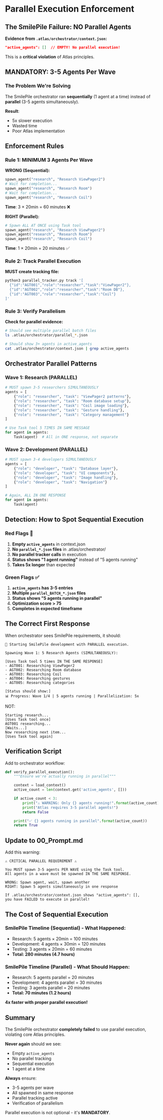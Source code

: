 # Parallel Execution Enforcement

## The SmilePile Failure: NO Parallel Agents

**Evidence from `.atlas/orchestrator/context.json`:**
```json
"active_agents": []  // EMPTY! No parallel execution!
```

This is a **critical violation** of Atlas principles.

## MANDATORY: 3-5 Agents Per Wave

### The Problem We're Solving

The SmilePile orchestrator ran **sequentially** (1 agent at a time) instead of **parallel** (3-5 agents simultaneously).

**Result**:
- 5x slower execution
- Wasted time
- Poor Atlas implementation

## Enforcement Rules

### Rule 1: MINIMUM 3 Agents Per Wave

**WRONG (Sequential):**
```python
spawn_agent("research", "Research ViewPager2")
# Wait for completion...
spawn_agent("research", "Research Room")
# Wait for completion...
spawn_agent("research", "Research Coil")
```
**Time**: 3 × 20min = 60 minutes ❌

**RIGHT (Parallel):**
```python
# Spawn ALL AT ONCE using Task tool
spawn_agent("research", "Research ViewPager2")
spawn_agent("research", "Research Room")
spawn_agent("research", "Research Coil")
```
**Time**: 1 × 20min = 20 minutes ✅

### Rule 2: Track Parallel Execution

**MUST create tracking file:**
```bash
python3 parallel_tracker.py track '[
  {"id":"AGT001","role":"researcher","task":"ViewPager2"},
  {"id":"AGT002","role":"researcher","task":"Room DB"},
  {"id":"AGT003","role":"researcher","task":"Coil"}
]'
```

### Rule 3: Verify Parallelism

**Check for parallel evidence:**
```bash
# Should see multiple parallel batch files
ls .atlas/orchestrator/parallel_*.json

# Should show 3+ agents in active_agents
cat .atlas/orchestrator/context.json | grep active_agents
```

## Orchestrator Parallel Patterns

### Wave 1: Research (PARALLEL)
```python
# MUST spawn 3-5 researchers SIMULTANEOUSLY
agents = [
    {"role": "researcher", "task": "ViewPager2 patterns"},
    {"role": "researcher", "task": "Room database setup"},
    {"role": "researcher", "task": "Coil image loading"},
    {"role": "researcher", "task": "Gesture handling"},
    {"role": "researcher", "task": "Category management"}
]

# Use Task tool 5 TIMES IN SAME MESSAGE
for agent in agents:
    Task(agent)  # All in ONE response, not separate
```

### Wave 2: Development (PARALLEL)
```python
# MUST spawn 3-4 developers SIMULTANEOUSLY
agents = [
    {"role": "developer", "task": "Database layer"},
    {"role": "developer", "task": "UI components"},
    {"role": "developer", "task": "Image handling"},
    {"role": "developer", "task": "Navigation"}
]

# Again, ALL IN ONE RESPONSE
for agent in agents:
    Task(agent)
```

## Detection: How to Spot Sequential Execution

### Red Flags 🚩
1. **Empty `active_agents`** in context.json
2. **No `parallel_*.json` files** in .atlas/orchestrator/
3. **No parallel tracker calls** in execution
4. **Status shows "1 agent running"** instead of "5 agents running"
5. **Takes 5x longer** than expected

### Green Flags ✅
1. **`active_agents` has 3-5 entries**
2. **Multiple `parallel_BATCH_*.json` files**
3. **Status shows "5 agents running in parallel"**
4. **Optimization score > 75**
5. **Completes in expected timeframe**

## The Correct First Response

When orchestrator sees SmilePile requirements, it should:

```
🚀 Starting SmilePile development with PARALLEL execution.

Spawning Wave 1: 5 Research Agents (SIMULTANEOUSLY):

[Uses Task tool 5 times IN THE SAME RESPONSE]
- AGT001: Researching ViewPager2
- AGT002: Researching Room database
- AGT003: Researching Coil
- AGT004: Researching gestures
- AGT005: Researching categories

[Status should show:]
📊 Progress: Wave 1/4 | 5 agents running | Parallelization: 5x
```

NOT:
```
Starting research...
[Uses Task tool once]
AGT001 researching...
[Waits...]
Now researching next item...
[Uses Task tool again]
```

## Verification Script

Add to orchestrator workflow:

```python
def verify_parallel_execution():
    """Ensure we're actually running in parallel"""

    context = load_context()
    active_count = len(context.get('active_agents', []))

    if active_count < 3:
        print("⚠️ WARNING: Only {} agents running!".format(active_count))
        print("Atlas requires 3-5 parallel agents!")
        return False

    print("✅ {} agents running in parallel".format(active_count))
    return True
```

## Update to 00_Prompt.md

Add this warning:

```
⚠️ CRITICAL PARALLEL REQUIREMENT ⚠️

You MUST spawn 3-5 agents PER WAVE using the Task tool.
All agents in a wave must be spawned IN THE SAME RESPONSE.

WRONG: Spawn agent, wait, spawn another
RIGHT: Spawn 5 agents simultaneously in one response

If .atlas/orchestrator/context.json shows "active_agents": [],
you have FAILED to execute in parallel!
```

## The Cost of Sequential Execution

### SmilePile Timeline (Sequential) - What Happened:
- Research: 5 agents × 20min = 100 minutes
- Development: 4 agents × 30min = 120 minutes
- Testing: 3 agents × 20min = 60 minutes
- **Total: 280 minutes (4.7 hours)**

### SmilePile Timeline (Parallel) - What Should Happen:
- Research: 5 agents parallel = 20 minutes
- Development: 4 agents parallel = 30 minutes
- Testing: 3 agents parallel = 20 minutes
- **Total: 70 minutes (1.2 hours)**

**4x faster with proper parallel execution!**

## Summary

The SmilePile orchestrator **completely failed** to use parallel execution, violating core Atlas principles.

**Never again** should we see:
- Empty `active_agents`
- No parallel tracking
- Sequential execution
- 1 agent at a time

**Always** ensure:
- 3-5 agents per wave
- All spawned in same response
- Parallel tracking active
- Verification of parallelism

Parallel execution is not optional - it's **MANDATORY**.